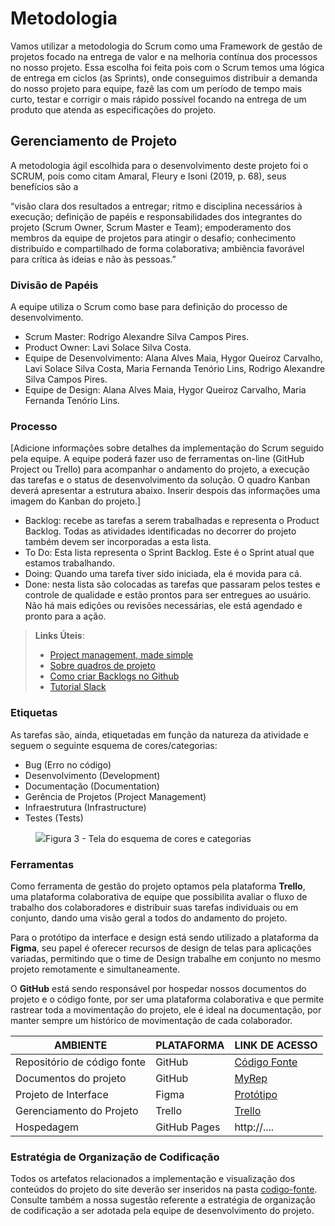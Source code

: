 
# Metodologia

Vamos utilizar a metodologia do Scrum como  uma Framework de gestão de projetos focado na entrega de valor e na melhoria contínua dos processos no nosso projeto. Essa escolha foi feita pois com o Scrum temos uma lógica de entrega em ciclos (as Sprints), onde conseguimos distribuir a demanda do nosso projeto para equipe, fazê las com um período de tempo mais curto, testar e corrigir o mais rápido possível focando na entrega de um produto que atenda as especificações do projeto.


## Gerenciamento de Projeto
A metodologia ágil escolhida para o desenvolvimento deste projeto foi o SCRUM, pois como citam Amaral, Fleury e Isoni (2019, p. 68), seus benefícios são a

“visão clara dos resultados a entregar; ritmo e disciplina necessários à execução; definição de papéis e responsabilidades dos integrantes do projeto (Scrum Owner, Scrum Master e Team); empoderamento dos membros da equipe de projetos para atingir o desafio; conhecimento distribuído e compartilhado de forma colaborativa; ambiência favorável para crítica às ideias e não às pessoas.”

### Divisão de Papéis

A equipe utiliza o Scrum como base para definição do processo de desenvolvimento.
- Scrum Master: Rodrigo Alexandre Silva Campos Pires.
- Product Owner: Lavi Solace Silva Costa.
- Equipe de Desenvolvimento: Alana Alves Maia, Hygor Queiroz Carvalho, Lavi Solace Silva Costa, Maria Fernanda Tenório Lins, Rodrigo Alexandre Silva Campos Pires.
- Equipe de Design: Alana Alves Maia, Hygor Queiroz Carvalho, Maria Fernanda Tenório Lins.

### Processo

[Adicione informações sobre detalhes da implementação do Scrum seguido pela equipe. A equipe poderá fazer uso de ferramentas on-line (GitHub Project ou Trello) para acompanhar o andamento do projeto, a execução das tarefas e o status de desenvolvimento da solução. O quadro Kanban deverá apresentar a estrutura abaixo. Inserir despois das informações uma imagem do Kanban do projeto.]
- Backlog: recebe as tarefas a serem trabalhadas e representa o Product Backlog. Todas as atividades identificadas no decorrer do projeto também devem ser incorporadas a esta lista. 
- To Do: Esta lista representa o Sprint Backlog. Este é o Sprint atual que estamos trabalhando. 
- Doing: Quando uma tarefa tiver sido iniciada, ela é movida para cá. 
- Done: nesta lista são colocadas as tarefas que passaram pelos testes e controle de qualidade e estão prontos para ser entregues ao usuário. Não há mais edições ou revisões necessárias, ele está agendado e pronto para a ação.

> **Links Úteis**:
> - [Project management, made simple](https://github.com/features/project-management/)
> - [Sobre quadros de projeto](https://docs.github.com/pt/github/managing-your-work-on-github/about-project-boards)
> - [Como criar Backlogs no Github](https://www.youtube.com/watch?v=RXEy6CFu9Hk)
> - [Tutorial Slack](https://slack.com/intl/en-br/)


### Etiquetas
<p>As tarefas são, ainda, etiquetadas em função da natureza da atividade e seguem o seguinte esquema de cores/categorias:</p>

<ul>
  <li>Bug (Erro no código)</li>
  <li>Desenvolvimento (Development)</li>
  <li>Documentação (Documentation)</li>
  <li>Gerência de Projetos (Project Management)</li>
  <li>Infraestrutura (Infrastructure)</li>
  <li>Testes (Tests)</li>
</ul>

<figure> 
  <img src="https://user-images.githubusercontent.com/100447878/164068979-9eed46e1-9b44-461e-ab88-c2388e6767a1.png"
    <figcaption>Figura 3 - Tela do esquema de cores e categorias</figcaption>
</figure> 
  
### Ferramentas

Como ferramenta de gestão do projeto optamos pela plataforma <strong>Trello</strong>,  uma plataforma colaborativa de equipe  que possibilita avaliar o fluxo de trabalho dos colaboradores e distribuir suas tarefas individuais ou em conjunto, dando uma visão geral a todos do andamento do projeto. 

Para o protótipo da interface e design está sendo utilizado a plataforma da <strong>Figma</strong>, seu papel é oferecer recursos de design de telas para aplicações variadas, permitindo que o time de Design trabalhe em conjunto no mesmo projeto remotamente e simultaneamente.

O <strong>GitHub</strong> está sendo responsável por hospedar nossos documentos do projeto e o código fonte, por ser uma plataforma colaborativa e que permite rastrear toda a movimentação do projeto, ele é ideal na documentação, por manter sempre um histórico de movimentação de cada colaborador.

| AMBIENTE                            | PLATAFORMA                         | LINK DE ACESSO                         |
|-------------------------------------|------------------------------------|----------------------------------------|
| Repositório de código fonte         | GitHub                             |[Código Fonte](https://expert-carnival-5gvxrqxj4w7wf7qx9.github.dev/)|
| Documentos do projeto               | GitHub                             |[MyRep](https://github.com/ICEI-PUC-Minas-PMV-SInt/pmv-sint-2024-1-e1-proj-web-t1-arep/tree/main/documents)|
| Projeto de Interface                | Figma                              | [Protótipo](https://www.figma.com/file/l1ri63c70EwTQEeEjLjNIR/myrep-(wireframes)?type=design&node-id=0%3A1&mode=design&t=u6DxNgdHf3vuCNiJ-1) |
| Gerenciamento do Projeto            | Trello                    | [Trello](https://trello.com/b/8PYGXflu/projeto-puc-minas)|
| Hospedagem                          | GitHub Pages                       | http://....                            |


### Estratégia de Organização de Codificação 

Todos os artefatos relacionados a implementação e visualização dos conteúdos do projeto do site deverão ser inseridos na pasta [codigo-fonte](http://https://github.com/ICEI-PUC-Minas-PMV-ADS/WebApplicationProject-Template-v2/tree/main/codigo-fonte). Consulte também a nossa sugestão referente a estratégia de organização de codificação a ser adotada pela equipe de desenvolvimento do projeto.

